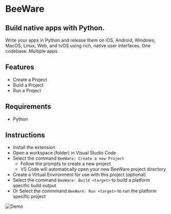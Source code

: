 # BeeWare

## Build native apps with Python.
Write your apps in Python and release them on iOS, Android, Windows, MacOS, Linux, Web, and tvOS using rich, native user interfaces. One codebase. Multiple apps.

## Features

* Create a Project
* Bulid a Project
* Run a Project

## Requirements

* Python


## Instructions

* Install the extension
* Open a workspace (folder) in Visual Studio Code
* Select the command `BeeWare: Create a new Project`
    * Follow the prompts to create a new project
    * VS Code will automatically open your new BeeWare project directory
* Create a Virtual Environment for use with this project (optional)
* Select the command `BeeWare: Build <target>` to build a platform specific build output
* Or Select the commmand `BeeWare: Run <target>` to run the platform specific project

![Demo](https://raw.githubusercontent.com/DonJayamanne/vscode-beeware/master/images/demo.gif)
